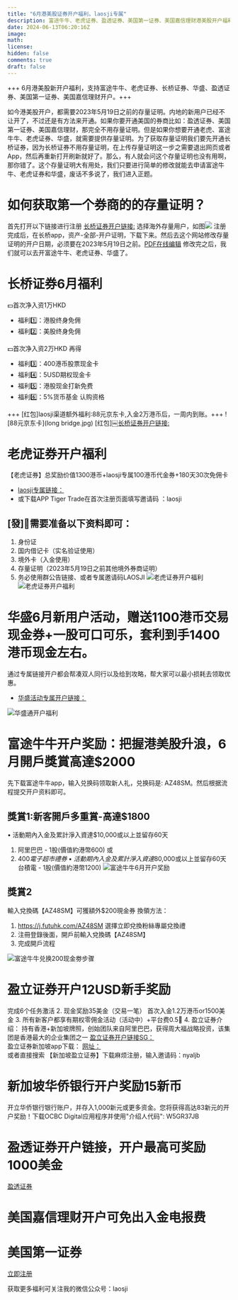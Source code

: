 ```yaml
---
title: "6月港美股证券开户福利，laosji专属"
description: 富途牛牛、老虎证券、盈透证券、美国第一证券、美国嘉信理财港美股开户福利领取
date: 2024-06-13T06:20:16Z
image: 
math: 
license: 
hidden: false
comments: true
draft: false
---
```



+++ 6月港美股新开户福利，支持富途牛牛、老虎证券、长桥证券、华盛、盈透证券、美国第一证券、美国嘉信理财开户。+++

如今港美股开户，都需要2023年5月19日之前的存量证明。内地的新用户已经不让开了，不过还是有方法来开通。如果你要开通美国的券商比如：盈透证券、美国第一证券、美国嘉信理财，那完全不用存量证明。但是如果你想要开通老虎、富途牛牛、老虎证券、华盛，就需要提供存量证明。为了获取存量证明我们要先开通长桥证券，因为长桥证券不用存量证明，在上传存量证明这一步之需要退出网页或者App，然后再重新打开刷新就好了。那么，有人就会问这个存量证明也没有用啊，那你错了。这个存量证明大有用处，我们只要进行简单的修改就能去申请富途牛牛、老虎证券和华盛，废话不多说了，我们进入正题。


# 如何获取第一个券商的的存量证明？
首先打开以下链接进行注册
[长桥证券开户链接:](https://app.longbridgehk.com/ac/oa?account_channel=lb&channel=HB100034&invite-code=48T09P)
选择海外存量用户，如图![](lbcunliang.jpg)
注册完成后，在长桥app，资产-全部-开户证明，下载下来。然后去这个网站修改存量证明的开户日期，必须要在2023年5月19日之前。[PDF在线编辑](https://www.sejda.com/pdf-editor)
修改完之后，我们就可以去开富途牛牛、老虎证券、华盛了。

# 长桥证券6月福利

💵首次净入资1万HKD 
- 福利1️⃣：港股终身免佣
- 福利2️⃣：美股终身免佣

💵首次净入资2万HKD 再得
- 福利3️⃣：400港币股票现金卡
- 福利4️⃣：5USD期权现金卡
- 福利5️⃣：港股现金打新免费
- 福利6️⃣：5%货币基金 认购资格

+++ [红包]laosji渠道额外福利:88元京东卡,入金2万港币后，一周内到账。+++
![88元京东卡](long bridge.jpg)
[红包]￼[长桥证券开户链接:](https://app.longbridgehk.com/ac/oa?account_channel=lb&channel=HB100034&invite-code=48T09P)


# 老虎证券开户福利
【老虎证券】总奖励价值1300港币+laosji专属100港币代金券+180天30次免佣卡
- [laosji专属链接：](https://tigr.link/7gIFaD)
- 或下载APP Tiger Trade在首次注册页面填写邀请码 ：laosji

## [發]🐅需要准备以下资料即可：
1. 身份证
2. 国内借记卡（实名验证使用）
3. 境外卡（入金使用）
4. 存量证明（2023年5月19日之前其他境外券商证明）
5. 务必使用群公告链接、或者专属邀请码LAOSJI
![老虎证券开户福利](tiger.jpg)
![老虎证券开户福利](%20tigerqa.jpg)


# 华盛6月新用户活动，赠送1100港币交易现金券+一股可口可乐，套利到手1400港币现金左右。
通过专属链接开户都会帮凑双人同行以及给到攻略，帮大家可以最小损耗去领取优惠。
- [华盛活动专属开户链接：](https://www.hstbroker.com/kh/apply/online?_scnl=E1NC)

![华盛通开户福利](huashengtong.jpg)


# 富途牛牛开户奖励：把握港美股升浪，6月開戶獎賞高達$2000
先下载富途牛牛app，输入兑换码领取新人礼，兑换码是: AZ48SM。然后根据流程提交开户资料即可。
## 獎賞1:新客開戶多重賞-高達$1800
•	活動期內入金及累計淨入資達$10,000或以上並留存60天
1. 阿里巴巴 - 1股(價值約港幣600) 或 
2. $400電子超市禮券
•	活動期內入金及累計淨入資達$80,000或以上並留存60天
台積電 - 1股(價值約港幣1200) 
![富途牛牛6月开户奖励](futu.jpg)

## 獎賞2
輸入兌換碼【AZ48SM】可獲額外$200現金券
換領方法：
1.	https://j.futuhk.com/AZ48SM 選擇立即兌換粉絲專屬兌換禮
2.	注冊登錄後面，開戶前輸入兌換碼【AZ48SM】
3.	完成開戶流程

![富途牛牛兑换200现金劵步骤](futuduihuanma.jpg)

#  盈立证券开户12USD新手奖励 
完成6个任务激活 
2. 现金奖励35美金（交易一笔） 首次入金1.2万港币or1500美金 
3. 所有新客户都享有期权零佣金活动（活动中）+平台费0.5🧧 
4. 盈立证券介绍： 持有香港+新加坡牌照，创始团队来自阿里巴巴，获得周大福战略投资，该集团是香港最大的企业集团之一 
[盈立证券开户链接SG：](https://m.usmartsg.com/promo/overseas/sg-register.html?langType=1&HCode=nyaljb&HBox=1#/marketing-register)  
盈立证券新加坡app下载：  [网址：](https://www.usmart.sg/cn/download)  
或者直接搜索 【新加坡盈立证券】下载麻烦注册，输入邀请码：nyaljb


# 新加坡华侨银行开户奖励15新币
开立华侨银行银行账户，并存入1,000新元或更多资金。您将获得高达83新元的开户奖励！下载OCBC Digital应用程序并使用"介绍人代码": W5GR37JB


# 盈透证券开户链接，开户最高可奖励1000美金
[盈透证券](https://www.interactivebrokers.com/referral/chao135)


# 美国嘉信理财开户可免出入金电报费
[](https://www.schwab.com/client-referral?refrid=REFERCHPQ83NZ)


# 美国第一证券
[立即注册](https://affiliate.firstrade.com/affiliate/idevaffiliate.php?id=1679)


获取更多福利可关注我的微信公众号：laosji
